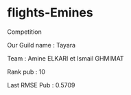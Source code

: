 # flights-Emines
Competition

Our Guild name : Tayara

Team : Amine ELKARI et Ismail GHMIMAT

Rank pub : 10

Last RMSE Pub : 0.5709
